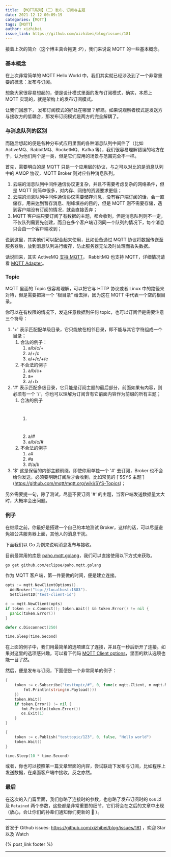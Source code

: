 ```yaml
---
title: 【MQTT系列】（三）发布、订阅与主题
date: 2021-12-12 00:09:19
categories: [MQTT]
tags: [MQTT]
author: xizhibei
issue_link: https://github.com/xizhibei/blog/issues/181
---
```

<!-- en_title: mqtt-3-sub-pub-and-topics --->

接着上次的简介（这个博主真会拖更 :P），我们来说说 MQTT 的一些基本概念。

### 基本概念

在上次非常简单的 MQTT Hello World 中，我们其实就已经涉及到了一个非常重要的概念：发布与订阅。

想象大家很容易想起的，便是设计模式里面的发布订阅模式，确实，本质上 MQTT 实现的，就是架构上的发布订阅模式。

让我们回想下， 发布订阅模式的好处在哪里？解耦。如果说观察者模式是发送方与接收方的低耦合，那发布订阅模式是两方的完全解耦了。

### 与消息队列的区别

而随后想起的便是各种分布式应用里面的各种消息队列中间件了（比如 ActiveMQ、RabbitMQ、RocketMQ、Kafka 等），我们很容易理解错误的地方在于，认为他们两个是一类，但是它们应用的场景与范围完全不一样。

首先，需要明白的是 MQTT 只是一个应用层的协议，与之可以对比的是消息队列中的 AMQP 协议，MQTT Broker 则对应各种消息队列。

1.  云端的消息队列中间件通信协议更复杂，并且不需要考虑复杂的网络条件，但是 MQTT 则简单很多，对内存、网络的资源要求更低；
2.  云端的消息队列中间件通信协议需要储存消息，没有客户端订阅的话，会一直储存，用来达到暂存消息、削峰填谷的目的，但是 MQTT 则不需要存储，遇到客户端没有订阅的情况，就会直接丢弃；
3.  MQTT 客户端只要订阅了有数据的主题，都会收到，但是消息队列则不一定，不仅队列需要先创建，而且在多个客户端订阅同一个队列的情况下，每个消息只会由一个客户端收到；

说到这里，其实他们可以配合起来使用，比如设备通过 MQTT 协议将数据传送至服务器后，放到消息队列进行缓存，防止服务器无法及时处理而丢失数据。

话说回来，其实 ActiveMQ [支持 MQTT](https://activemq.apache.org/mqtt)， RabbitMQ 也支持 MQTT，详细情况请看 [MQTT Adapter](https://blog.rabbitmq.com/posts/2012/09/mqtt-adapter)。

### Topic

MQTT 里面的 Topic 很容易理解，可以把它与 HTTP 协议或者 Linux 中的路径来对待，但是需要把第一个 “根目录” 给去掉，因为这在 MQTT 中代表一个空的根目录。

你可以在有权限的情况下，发送任意数据到任何 topic，也可以订阅但是需要注意三个符号：

1.  '+' 表示匹配配单级目录，它只能放在相邻目录，即不能与其它字符组成一个目录；
    1.  合法的例子：
        1.  a/b/c/+
        2.  a/+/c
        3.  a/+/c/+/e
    2.  不合法的例子
        1.  a/b/c+
        2.  a+
        3.  a/+b
2.  '#' 表示匹配多级目录，它只能是订阅主题的最后部分，前面如果有内容，则必须有一个 '/'，你也可以理解为订阅含有它前面内容作为前缀的所有主题；
    1.  合法的例子
        1.  # 
        2.  a/#
        3.  a/b/c/#
    2.  不合法的例子
        1.  a#
        2.  \#a
        3.  \#/a/b
3.  '$' 这是保留的内部主题前缀，即使你用单独一个 '#' 去订阅，Broker 也不会给你发送，必须要明确订阅后才会收到，比如常见的 [`$SYS 主题`](https://github.com/mqtt/mqtt.org/wiki/SYS-Topics)；

另外需要提一句，除了测试，尽量不要订阅 '#' 的主题，当客户端发送数据量太大时，大概率会出问题。

### 例子

在继续之前，你最好是搭建一个自己的本地测试 Broker，这样的话，可以尽量避免被公共服务器上面，其他人的消息干扰。

下面我们以 Go 为例来说明消息发布与接收。

目前最常用的库是 [paho.mqtt.golang](https://github.com/eclipse/paho.mqtt.golang)，我们可以直接使用以下方式来获取。

```bash
go get github.com/eclipse/paho.mqtt.golang
```

作为 MQTT 客户端，第一件要做的时间，便是建立连接。

```go
opts := mqtt.NewClientOptions().
  AddBroker("tcp://localhost:1883").
  SetClientID("test-client-id")

c := mqtt.NewClient(opts)
if token := c.Connect(); token.Wait() && token.Error() != nil {
  panic(token.Error())
}

defer c.Disconnect(250)

time.Sleep(time.Second)
```

在上面的例子中，我们用最简单的选项建立了连接，并且在一秒后断开了连接。如果对这里的选项感兴趣，可以看下代码 [MQTT Client options](https://github.com/eclipse/paho.mqtt.golang/blob/04f56444eae54291f9194f479bb4185b4d7f17ed/options.go?_pjax=%23js-repo-pjax-container%2C%20div%5Bitemtype%3D%22http%3A%2F%2Fschema.org%2FSoftwareSourceCode%22%5D%20main%2C%20%5Bdata-pjax-container%5D#L101)，里面的默认选项也能一目了然。

然后，便是发布与订阅，下面便是一个非常简单的例子：

```go
{
    token := c.Subscribe("testtopic/#", 0, func(c mqtt.Client, m mqtt.Message) {
		fmt.Println(string(m.Payload()))
	})
    token.Wait()
    if token.Error() != nil {
	   fmt.Println(token.Error())
	   os.Exit(1)
    }
}

{
    token := c.Publish("testtopic/123", 0, false, "Hello world")
    token.Wait()
}

time.Sleep(10 * time.Second)
```

或者，你也可以按照第一篇文章里面的内容，尝试联动下发布与订阅，比如程序上发送数据，在桌面客户端中接收，反之亦然。

### 最后

在这次的入门篇里面，我们忽略了连接时的参数，也忽略了发布订阅时的 `QoS` 以及 `Retained` 两个参数，这些都是非常重要的细节，它们将会在之后的文章中出现（放心，会让你们的孙辈们通知你们更新的 🙈 ）。


***
首发于 Github issues: https://github.com/xizhibei/blog/issues/181 ，欢迎 Star 以及 Watch

{% post_link footer %}
***